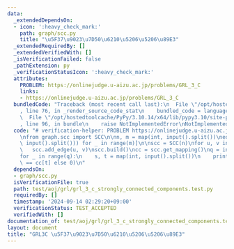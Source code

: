 ```yaml
---
data:
  _extendedDependsOn:
  - icon: ':heavy_check_mark:'
    path: graph/scc.py
    title: "\u5F37\u9023\u7D50\u6210\u5206\u5206\u89E3"
  _extendedRequiredBy: []
  _extendedVerifiedWith: []
  _isVerificationFailed: false
  _pathExtension: py
  _verificationStatusIcon: ':heavy_check_mark:'
  attributes:
    PROBLEM: https://onlinejudge.u-aizu.ac.jp/problems/GRL_3_C
    links:
    - https://onlinejudge.u-aizu.ac.jp/problems/GRL_3_C
  bundledCode: "Traceback (most recent call last):\n  File \"/opt/hostedtoolcache/PyPy/3.10.14/x64/lib/pypy3.10/site-packages/onlinejudge_verify/documentation/build.py\"\
    , line 76, in _render_source_code_stat\n    bundled_code = language.bundle(\n\
    \  File \"/opt/hostedtoolcache/PyPy/3.10.14/x64/lib/pypy3.10/site-packages/onlinejudge_verify/languages/python.py\"\
    , line 96, in bundle\n    raise NotImplementedError\nNotImplementedError\n"
  code: "# verification-helper: PROBLEM https://onlinejudge.u-aizu.ac.jp/problems/GRL_3_C\n\
    \nfrom graph.scc import SCC\n\nn, m = map(int, input().split())\nedges = [tuple(map(int,\
    \ input().split())) for _ in range(m)]\n\nscc = SCC(n)\nfor u, v in edges:\n \
    \   scc.add_edge(u, v)\nscc.build()\ncc = scc.get_mapping()\nq = int(input())\n\
    for _ in range(q):\n    s, t = map(int, input().split())\n    print(1 if cc[s]\
    \ == cc[t] else 0)\n"
  dependsOn:
  - graph/scc.py
  isVerificationFile: true
  path: test/aoj/grl/grl_3_c_strongly_connected_components.test.py
  requiredBy: []
  timestamp: '2024-09-14 02:29:20+09:00'
  verificationStatus: TEST_ACCEPTED
  verifiedWith: []
documentation_of: test/aoj/grl/grl_3_c_strongly_connected_components.test.py
layout: document
title: "GRL3C \u5F37\u9023\u7D50\u6210\u5206\u5206\u89E3"
---
```


